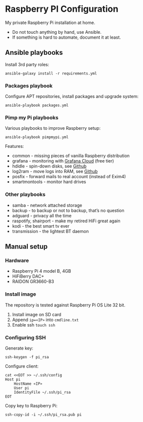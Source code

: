 # Raspberry PI Configuration

My private Raspberry Pi installation at home.

* Do not touch anything by hand, use Ansible.
* If something is hard to automate, document it at least.

## Ansible playbooks

Install 3rd party roles:

```
ansible-galaxy install -r requirements.yml
```

### Packages playbook

Configure APT repositories, install packages and upgrade system:

```
ansible-playbook packages.yml
```

### Pimp my Pi playbooks

Various playbooks to improve Raspberry setup:

```
ansible-playbook pimpmypi.yml
```

Features:
* common - missing pieces of vanilla Raspberry distribution
* grafana - monitoring with [Grafana Cloud](https://grafana.com/products/cloud/) (free tier)
* hdidle - spin-down disks, see [Github](https://github.com/adelolmo/hd-idle)
* log2ram - move logs into RAM, see [Github](https://github.com/azlux/log2ram)
* posfix - forward mails to real account (instead of Exim4)
* smartmontools - monitor hard drives

### Other playbooks
  
* samba - network attached storage
* backup - to backup or not to backup, that’s no question
* adguard - privacy all the time
* raspotify, shairport - make my retired HiFi great again
* kodi - the best smart tv ever
* transmission - the lightest BT daemon

## Manual setup

### Hardware

* Raspberry Pi 4 model B, 4GB
* HiFiBerry DAC+
* RAIDON GR3660-B3

### Install image

The repository is tested against Raspberry Pi OS Lite 32 bit.

1. Install image on SD card
1. Append `ip=«IP»` into `cmdline.txt`
1. Enable ssh `touch ssh`

### Configuring SSH

Generate key:

```
ssh-keygen -f pi_rsa
```

Configure client:

```
cat <<EOT >> ~/.ssh/config
Host pi
	HostName «IP»
	User pi
	IdentityFile ~/.ssh/pi_rsa
EOT
```

Copy key to Raspberry Pi:

```
ssh-copy-id -i ~/.ssh/pi_rsa.pub pi
```

